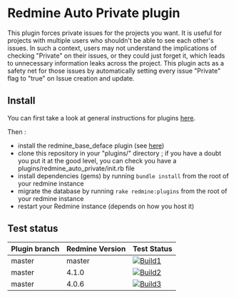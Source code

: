 Redmine Auto Private plugin
===========================

This plugin forces private issues for the projects you want. It is useful for projects with
multiple users who shouldn't be able to see each other's issues. In such a context, users
may not understand the implications of checking "Private" on their issues, or they could
just forget it, which leads to unnecessary information leaks across the project. This plugin
acts as a safety net for those issues by automatically setting every issue "Private" flag
to "true" on Issue creation and update.

Install
-------

You can first take a look at general instructions for plugins [here](http://www.redmine.org/wiki/redmine/Plugins).

Then :
* install the redmine_base_deface plugin (see [here](https://github.com/jbbarth/redmine_base_deface))
* clone this repository in your "plugins/" directory ; if you have a doubt you put it at the good level, you can check you have a plugins/redmine_auto_private/init.rb file
* install dependencies (gems) by running `bundle install` from the root of your redmine instance
* migrate the database by running `rake redmine:plugins` from the root of your redmine instance
* restart your Redmine instance (depends on how you host it)

Test status
----------

|Plugin branch| Redmine Version   | Test Status       |
|-------------|-------------------|-------------------|
|master       | master            | [![Build1][1]][5] |  
|master       | 4.1.0             | [![Build2][2]][5] |  
|master       | 4.0.6             | [![Build3][3]][5] |

[1]: https://travis-matrix-badges.herokuapp.com/repos/jbbarth/redmine_auto_private/branches/master/1?use_travis_com=true
[2]: https://travis-matrix-badges.herokuapp.com/repos/jbbarth/redmine_auto_private/branches/master/2?use_travis_com=true
[3]: https://travis-matrix-badges.herokuapp.com/repos/jbbarth/redmine_auto_private/branches/master/3?use_travis_com=true
[5]: https://travis-ci.com/jbbarth/redmine_auto_private
